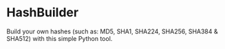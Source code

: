 # HashBuilder
Build your own hashes (such as: MD5, SHA1, SHA224, SHA256, SHA384 &amp; SHA512) with this simple Python tool.
